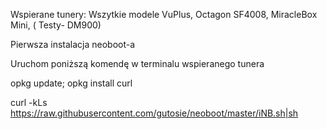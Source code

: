 Wspierane tunery: Wszytkie modele VuPlus, Octagon SF4008, MiracleBox Mini, ( Testy- DM900)

Pierwsza instalacja neoboot-a

Uruchom poniższą komendę w terminalu wspieranego tunera

opkg update; opkg install curl 

curl -kLs https://raw.githubusercontent.com/gutosie/neoboot/master/iNB.sh|sh


